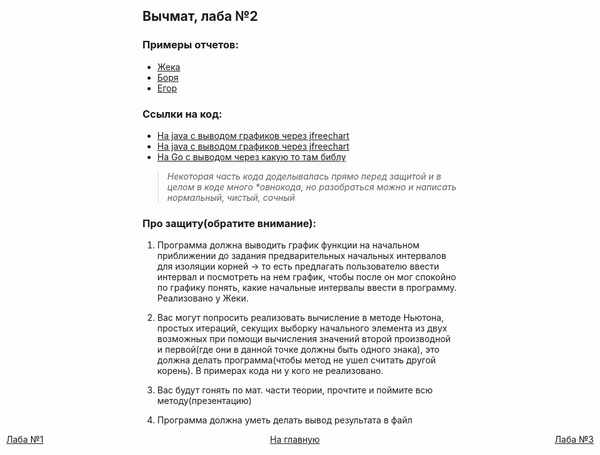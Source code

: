 ## Вычмат, лаба №2

### Примеры отчетов:
+ [Жека](https://docs.google.com/document/d/1C14oXOoTXLBEzFMMWamaxW_rEkRxa_cZUl-U4IOfGaE/edit?usp=sharing)
+ [Боря](https://docs.google.com/document/d/16PMexqEa1Tv9WwrMmJZlMv24m6-PLZkntehRtU_DfeE/edit)
+ [Егор](https://docs.google.com/document/d/1F2OCh15IUxTmDtqyjzCKCnr0YEATYRn6N0oddWR2PB0/edit?usp=sharing)

### Ссылки на код:
+ [На java с выводом графиков через jfreechart](https://github.com/3ilib0ba/ITMO-Comput-Math-2)
+ [На java с выводом графиков через jfreechart](https://github.com/rosroble/ITMO-comp-math/tree/main/eqsolver%20(2))
+ [На Go с выводом через какую то там библу](https://github.com/petuch03/cmath-labs/tree/master/lab-2)

> *Некоторая часть кода доделывалась прямо перед защитой и в целом в коде много \*овнокода, но разобраться можно и 
написать нормальный, чистый, сочный*

### Про защиту(обратите внимание):
1) Программа должна выводить график функции на начальном приближении до задания предварительных начальных интервалов для
изоляции корней -> то есть предлагать пользователю ввести интервал и посмотреть на нем график, чтобы после он мог
спокойно по графику понять, какие начальные интервалы ввести в программу. Реализовано у Жеки.

2) Вас могут попросить реализовать вычисление в методе Ньютона, простых итераций, секущих выборку начального элемента 
из двух возможных при помощи вычисления значений второй производной и первой(где они в данной точке должны быть одного знака),
это должна делать программа(чтобы метод не ушел считать другой корень). В примерах кода ни у кого не реализовано.

3) Вас будут гонять по мат. части теории, прочтите и поймите всю методу(презентацию)

4) Программа должна уметь делать вывод результата в файл 





[//]: # (к оглавлению и на прочие лабы)
<div style="position: absolute; left: 10px">
    <a style="text-align: right" href="lab-1.html">Лаба №1</a>
</div>
<div style="position: absolute; left: 45%">
    <a href="../secondcourse.html">На главную</a>
</div>
<div style="position: absolute; right: 10px">
    <a style="text-align: right" href="lab-3.html">Лаба №3</a>
</div>
